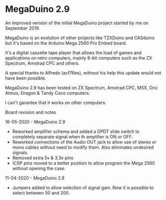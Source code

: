 # MegaDuino 2.9

An improved versión of the initial MegaDuino project started by me on September 2019.

MegaDuino is an evolution of other projects like TZXDuino and CASduino but it's based on the Arduino Mega 2560 Pro Embed board.

It's a digital cassette tape player that allows the load of games and applications on retro computers, mainly 8-bit computers such as the
ZX Spectrum, Amstrad CPC and others.

A special thanks to Alfredo (acf76es), without his help this update would not have been possible.

MegaDuino 2.9 has been tested on ZX Spectrum, Amstrad CPC, MSX, Oric Atmos, Dragon & Tandy Coco computers.

I can't garantee that it works on other computers.

Board revision and notes

16-05-2020 - MegaDuino 2.9

* Reworked amplifier schema and added a DPDT slide switch to completely separate signal when th amplifier is ON or OFF.
* Reworked connections of the Audio OUT jack to allow use of stereo or mono cables without need to modify them. Also eliminates undesired signals.
* Removed extra 5v & 3.3v pins
* ICSP pins moved to a better position to allow program the Mega 2560 without opening the case.

11-04-2020 - MegaDuino 2.8

* Jumpers added to allow selection of signal gain. Now it is possible to select between 50 and 200.




